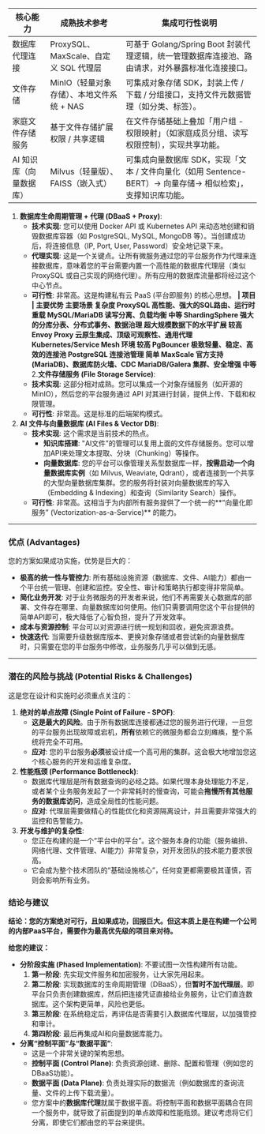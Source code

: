 | 核心能力                | 成熟技术参考                              | 集成可行性说明                                               |
| ----------------------- | ----------------------------------------- | ------------------------------------------------------------ |
| 数据库代理连接          | ProxySQL、MaxScale、自定义 SQL 代理层     | 可基于 Golang/Spring Boot 封装代理逻辑，统一管理数据库连接池、路由请求，对外暴露标准化连接接口。 |
| 文件存储                | MinIO（轻量对象存储）、本地文件系统 + NAS | 可集成对象存储 SDK，封装上传 / 下载 / 分组接口，支持文件元数据管理（如分类、标签）。 |
| 家庭文件存储服务        | 基于文件存储扩展权限 / 共享逻辑           | 在文件存储基础上叠加「用户组 - 权限映射」（如家庭成员分组、读写权限控制），实现共享功能。 |
| AI 知识库（向量数据库） | Milvus（轻量版）、FAISS（嵌入式）         | 可集成向量数据库 SDK，实现「文本 / 文件向量化（如用 Sentence-BERT）→ 向量存储→ 相似检索」，支撑知识库功能。 |

1. **数据库生命周期管理 + 代理 (DBaaS + Proxy)**:
   - **技术实现**: 您可以使用 Docker API 或 Kubernetes API 来动态地创建和销毁数据库容器（如 PostgreSQL, MySQL, MongoDB 等）。当创建成功后，将连接信息（IP, Port, User, Password）安全地记录下来。
   - **代理实现**: 这是一个关键点。让所有微服务通过您的平台服务作为代理来连接数据库，意味着您的平台需要内置一个高性能的数据库代理层（类似 ProxySQL 或自己实现的网络代理）。所有应用的数据库流量都将经过这个中心节点。
   - **可行性**: 非常高。这是构建私有云 PaaS (平台即服务) 的核心思想。
     **| 项目	| 主要优势	主要场景	复杂度
     ProxySQL	高性能、强大的SQL路由、运行时重载	MySQL/MariaDB 读写分离、负载均衡	中等
     ShardingSphere	强大的分库分表、分布式事务、数据治理	超大规模数据下的水平扩展	较高
     Envoy Proxy	云原生集成、顶级可观察性、通用代理	Kubernetes/Service Mesh 环境	较高
     PgBouncer	极致轻量、稳定、高效的连接池	PostgreSQL 连接池管理	简单
     MaxScale	官方支持(MariaDB)、数据库防火墙、CDC	MariaDB/Galera 集群、安全增强	中等**
2.**文件存储服务 (File Storage Service)**:
   - **技术实现**: 这部分相对成熟。您可以集成一个对象存储服务（如开源的 MinIO），然后您的平台服务通过 API 对其进行封装，提供上传、下载和权限管理。
   - **可行性**: 非常高。这是标准的后端架构模式。
3. **AI 文件与向量数据库 (AI Files & Vector DB)**:
   - **技术实现**: 这个需求是当前技术的热点。
     - **知识库搭建**: "AI文件"的管理可以复用上面的文件存储服务。您可以增加API来处理文本提取、分块（Chunking）等操作。
     - **向量数据库**: 您的平台可以像管理关系型数据库一样，**按需启动一个向量数据库实例**（如 Milvus, Weaviate, Qdrant），或者连接到一个共享的大型向量数据库集群。您的服务将封装对向量数据库的写入（Embedding & Indexing）和查询（Similarity Search）操作。
   - **可行性**: 非常高。这相当于为内部所有服务提供了一个统一的**“向量化即服务” (Vectorization-as-a-Service)** 的能力。

------



### **优点 (Advantages)**



您的方案如果成功实施，优势是巨大的：

- **极高的统一性与管控力**: 所有基础设施资源（数据库、文件、AI能力）都由一个平台统一管理、创建和监控。安全性、审计和策略执行都变得非常简单。
- **简化业务开发**: 对于业务微服务的开发者来说，他们不再需要关心数据库的部署、文件存在哪里、向量数据库如何使用。他们只需要调用您这个平台提供的简单API即可，极大降低了心智负担，提升了开发效率。
- **成本与资源控制**: 平台可以对资源进行统一规划和回收，避免资源浪费。
- **快速迭代**: 当需要升级数据库版本、更换对象存储或者尝试新的向量数据库时，只需要在您的平台服务中修改，业务服务几乎可以做到无感。

------



### **潜在的风险与挑战 (Potential Risks & Challenges)**



这是您在设计和实施时必须重点关注的：

1. **绝对的单点故障 (Single Point of Failure - SPOF)**:
   - **这是最大的风险**。由于所有数据库连接都通过您的服务进行代理，一旦您的平台服务出现故障或宕机，**所有**依赖它的微服务都会立刻瘫痪，整个系统将完全不可用。
   - **应对**: 您的平台服务**必须**被设计成一个高可用的集群。这会极大地增加您这个核心服务的开发和运维复杂度。
2. **性能瓶颈 (Performance Bottleneck)**:
   - 数据库代理层是所有数据查询的必经之路。如果代理本身处理能力不足，或者某个业务服务发起了一个非常耗时的慢查询，可能会**拖慢所有其他服务的数据库访问**，造成全局性的性能问题。
   - **应对**: 代理层需要做精心的性能优化和资源隔离设计，并且需要非常强大的监控和告警能力。
3. **开发与维护的复杂性**:
   - 您正在构建的是一个“平台中的平台”。这个服务本身的功能（服务编排、网络代理、文件管理、AI能力）非常复杂，对开发团队的技术能力要求很高。
   - 它会成为整个技术团队的“基础设施核心”，任何变更都需要极其谨慎，否则会影响所有业务。



### **结论与建议**



**结论：您的方案绝对可行，且如果成功，回报巨大。但这本质上是在构建一个公司的内部PaaS平台，需要作为最高优先级的项目来对待。**

**给您的建议：**

- **分阶段实施 (Phased Implementation)**: 不要试图一次性构建所有功能。
  1. **第一阶段**: 先实现文件服务和加密服务，让大家先用起来。
  2. **第二阶段**: 实现数据库的生命周期管理（DBaaS），但**暂时不加代理层**。即平台只负责创建数据库，然后把连接凭证直接给业务服务，让它们直连数据库。这个架构更简单，风险也更低。
  3. **第三阶段**: 在系统稳定后，再评估是否需要引入数据库代理层，以加强管控和审计。
  4. **第四阶段**: 最后再集成AI和向量数据库能力。
- **分离“控制平面”与“数据平面”**:
  - 这是一个非常关键的架构思想。
  - **控制平面 (Control Plane)**: 负责资源创建、删除、配置和管理（例如您的DBaaS功能）。
  - **数据平面 (Data Plane)**: 负责处理实际的数据流（例如数据库的查询流量、文件的上传下载流量）。
  - 您方案中的**数据库代理**就属于数据平面。将控制平面和数据平面耦合在同一个服务中，就导致了前面提到的单点故障和性能瓶颈。建议考虑将它们分离，即使它们都由您的平台来提供。